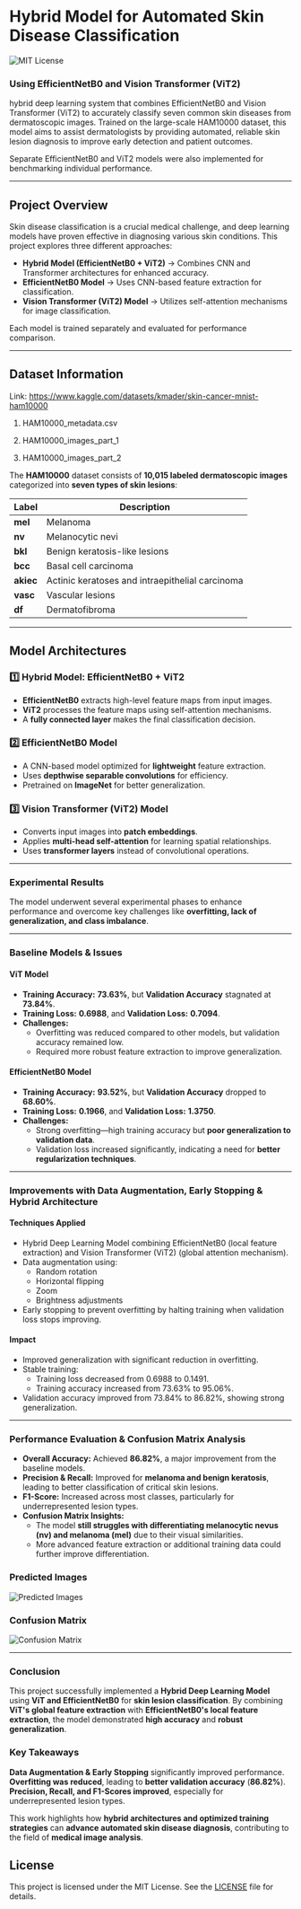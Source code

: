 # Hybrid Model for Automated Skin Disease Classification  

![MIT License](https://img.shields.io/badge/License-MIT-green.svg)

### Using EfficientNetB0 and Vision Transformer (ViT2)  


hybrid deep learning system that combines EfficientNetB0 and Vision Transformer (ViT2) to accurately classify seven common skin diseases from dermatoscopic images. Trained on the large-scale HAM10000 dataset, this model aims to assist dermatologists by providing automated, reliable skin lesion diagnosis to improve early detection and patient outcomes. 

Separate EfficientNetB0 and ViT2 models were also implemented for benchmarking individual performance. 

---

## Project Overview  

Skin disease classification is a crucial medical challenge, and deep learning models have proven effective in diagnosing various skin conditions. This project explores three different approaches:  

- **Hybrid Model (EfficientNetB0 + ViT2)** → Combines CNN and Transformer architectures for enhanced accuracy.  
- **EfficientNetB0 Model** → Uses CNN-based feature extraction for classification.  
- **Vision Transformer (ViT2) Model** → Utilizes self-attention mechanisms for image classification.  

Each model is trained separately and evaluated for performance comparison.  

---

## Dataset Information  

Link: https://www.kaggle.com/datasets/kmader/skin-cancer-mnist-ham10000

1. HAM10000_metadata.csv

2. HAM10000_images_part_1

3. HAM10000_images_part_2


The **HAM10000** dataset consists of **10,015 labeled dermatoscopic images** categorized into **seven types of skin lesions**:  

| Label | Description |  
|-------|------------|  
| **mel** | Melanoma |  
| **nv** | Melanocytic nevi |  
| **bkl** | Benign keratosis-like lesions |  
| **bcc** | Basal cell carcinoma |  
| **akiec** | Actinic keratoses and intraepithelial carcinoma |  
| **vasc** | Vascular lesions |  
| **df** | Dermatofibroma |  

---

## Model Architectures  

### 1️⃣ Hybrid Model: EfficientNetB0 + ViT2  
- **EfficientNetB0** extracts high-level feature maps from input images.  
- **ViT2** processes the feature maps using self-attention mechanisms.  
- A **fully connected layer** makes the final classification decision.  

### 2️⃣ EfficientNetB0 Model  
- A CNN-based model optimized for **lightweight** feature extraction.  
- Uses **depthwise separable convolutions** for efficiency.  
- Pretrained on **ImageNet** for better generalization.  

### 3️⃣ Vision Transformer (ViT2) Model  
- Converts input images into **patch embeddings**.  
- Applies **multi-head self-attention** for learning spatial relationships.  
- Uses **transformer layers** instead of convolutional operations.  

---

### **Experimental Results**  

The model underwent several experimental phases to enhance performance and overcome key challenges like **overfitting, lack of generalization, and class imbalance**.  

---

### **Baseline Models & Issues**  

#### **ViT Model**  
- **Training Accuracy:** **73.63%**, but **Validation Accuracy** stagnated at **73.84%**.  
- **Training Loss:** **0.6988**, and **Validation Loss:** **0.7094**.  
- **Challenges:**  
  - Overfitting was reduced compared to other models, but validation accuracy remained low.  
  - Required more robust feature extraction to improve generalization.  

#### **EfficientNetB0 Model**  
- **Training Accuracy:** **93.52%**, but **Validation Accuracy** dropped to **68.60%**.  
- **Training Loss:** **0.1966**, and **Validation Loss:** **1.3750**.  
- **Challenges:**  
  - Strong overfitting—high training accuracy but **poor generalization to validation data**.  
  - Validation loss increased significantly, indicating a need for **better regularization techniques**.  

---

### Improvements with Data Augmentation, Early Stopping & Hybrid Architecture

#### Techniques Applied
- Hybrid Deep Learning Model combining EfficientNetB0 (local feature extraction) and Vision Transformer (ViT2) (global attention mechanism).
- Data augmentation using:
  - Random rotation
  - Horizontal flipping
  - Zoom
  - Brightness adjustments
- Early stopping to prevent overfitting by halting training when validation loss stops improving.

#### Impact
- Improved generalization with significant reduction in overfitting.
- Stable training:
  - Training loss decreased from 0.6988 to 0.1491.
  - Training accuracy increased from 73.63% to 95.06%.
- Validation accuracy improved from 73.84% to 86.82%, showing strong generalization.


---

### **Performance Evaluation & Confusion Matrix Analysis**  

- **Overall Accuracy:** Achieved **86.82%**, a major improvement from the baseline models.  
- **Precision & Recall:** Improved for **melanoma and benign keratosis**, leading to better classification of critical skin lesions.  
- **F1-Score:** Increased across most classes, particularly for underrepresented lesion types.  
- **Confusion Matrix Insights:**  
  - The model **still struggles with differentiating melanocytic nevus (nv) and melanoma (mel)** due to their visual similarities.  
  - More advanced feature extraction or additional training data could further improve differentiation.

### **Predicted Images**
![Predicted Images](https://github.com/user-attachments/assets/0baa50a2-efbc-45fe-98ca-7b05bd284753)

### **Confusion Matrix**
![Confusion Matrix](https://github.com/user-attachments/assets/2e591e7a-235c-42b6-93b6-f8d086650bb2)

---

### **Conclusion**  

This project successfully implemented a **Hybrid Deep Learning Model** using **ViT and EfficientNetB0** for **skin lesion classification**. By combining **ViT's global feature extraction** with **EfficientNetB0's local feature extraction**, the model demonstrated **high accuracy** and **robust generalization**.  

### **Key Takeaways**  
**Data Augmentation & Early Stopping** significantly improved performance.  
**Overfitting was reduced**, leading to **better validation accuracy** (**86.82%**).  
**Precision, Recall, and F1-Scores improved**, especially for underrepresented lesion types.  

This work highlights how **hybrid architectures and optimized training strategies** can **advance automated skin disease diagnosis**, contributing to the field of **medical image analysis**. 

## License

This project is licensed under the MIT License. See the [LICENSE](LICENSE) file for details.

